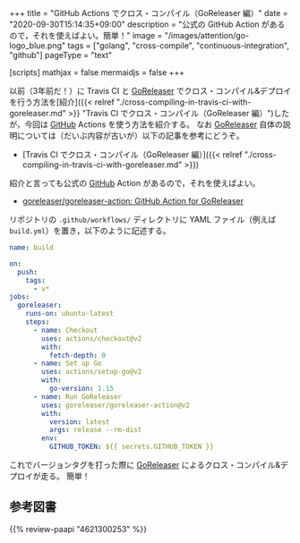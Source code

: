 +++
title = "GitHub Actions でクロス・コンパイル（GoReleaser 編）"
date =  "2020-09-30T15:14:35+09:00"
description = "公式の GitHub Action があるので，それを使えばよい。簡単！"
image = "/images/attention/go-logo_blue.png"
tags = ["golang", "cross-compile", "continuous-integration", "github"]
pageType = "text"

[scripts]
  mathjax = false
  mermaidjs = false
+++

以前（3年前だ！）に Travis CI と [GoReleaser] でクロス・コンパイル&デプロイを行う方法を[紹介]({{< relref "./cross-compiling-in-travis-ci-with-goreleaser.md" >}} "Travis CI でクロス・コンパイル（GoReleaser 編）")したが，今回は [GitHub] Actions を使う方法を紹介する。
なお [GoReleaser] 自体の説明については（だいぶ内容が古いが）以下の記事を参考にどうぞ。

- [Travis CI でクロス・コンパイル（GoReleaser 編）]({{< relref "./cross-compiling-in-travis-ci-with-goreleaser.md" >}})

紹介と言っても公式の [GitHub] Action があるので，それを使えばよい。

- [goreleaser/goreleaser-action: GitHub Action for GoReleaser](https://github.com/goreleaser/goreleaser-action)

リポジトリの `.github/workflows/` ディレクトリに YAML ファイル（例えば `build.yml`）を置き，以下のように記述する。

```yaml
name: build

on:
  push:
    tags:
      - v*
jobs:
  goreleaser:
    runs-on: ubuntu-latest
    steps:
      - name: Checkout
        uses: actions/checkout@v2
        with:
          fetch-depth: 0
      - name: Set up Go
        uses: actions/setup-go@v2
        with:
          go-version: 1.15
      - name: Run GoReleaser
        uses: goreleaser/goreleaser-action@v2
        with:
          version: latest
          args: release --rm-dist
        env:
          GITHUB_TOKEN: ${{ secrets.GITHUB_TOKEN }}
```

これでバージョンタグを打った際に [GoReleaser] によるクロス・コンパイル&デプロイが走る。
簡単！

[Go]: https://golang.org/ "The Go Programming Language"
[GoReleaser]: https://goreleaser.com/ "GoReleaser | Deliver Go binaries as fast and easily as possible"
[GitHub]: https://github.com/ "GitHub"

## 参考図書

{{% review-paapi "4621300253" %}} <!-- プログラミング言語Go -->
